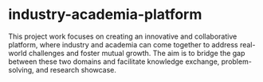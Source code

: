 # industry-academia-platform
This project work focuses on creating an innovative and collaborative platform, where industry and academia can come together to address real-world challenges and foster mutual growth. The aim is to bridge the gap between these two domains and facilitate knowledge exchange, problem-solving, and research showcase.
